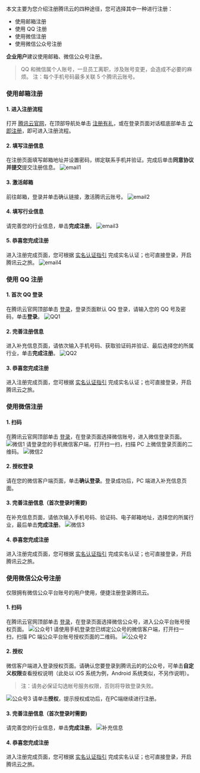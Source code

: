 本文主要为您介绍注册腾讯云的四种途径，您可选择其中一种进行注册：
- 使用邮箱注册
- 使用 QQ 注册
- 使用微信注册
- 使用微信公众号注册

**企业用户**建议使用邮箱、微信公众号注册。
>QQ 和微信属个人账号，一旦员工离职，涉及账号变更，会造成不必要的麻烦。
>注：每个手机号码最多关联 5 个腾讯云账号。

### 使用邮箱注册
#### 1. 进入注册流程
打开 [腾讯云官网](https://cloud.tencent.com)，在顶部导航处单击 [注册有礼](https://cloud.tencent.com/register)，或在登录页面对话框底部单击 [立即注册](https://cloud.tencent.com/register)，即可进入注册流程。
#### 2. 填写注册信息
在注册页面填写邮箱地址并设置密码，绑定联系手机并验证。完成后单击**同意协议并提交**提交注册信息。
![email1](//mc.qcloudimg.com/static/img/b752562495c74cb01ab09d8d87bdd08a/image.png)
#### 3. 激活邮箱
前往邮箱，登录并单击确认链接，激活腾讯云账号。
![email2](//mc.qcloudimg.com/static/img/32d9ee22aaf7eaebbabb5e5f6833e8b6/image.png)
#### 4. 填写行业信息
请完善您的行业信息，单击**完成注册**。
![email3](//mc.qcloudimg.com/static/img/f1254c2c0c530ad9c0ac34f56c75a293/image.png)
#### 5. 恭喜您完成注册
进入注册完成页面，您可根据 [实名认证指引](https://cloud.tencent.com/document/product/378/3629) 完成实名认证；也可直接登录，开启腾讯云之旅。
![email4](//mc.qcloudimg.com/static/img/90daa6d8682eb556ee66935b902fa971/image.png)

### 使用 QQ 注册
#### 1. 首次 QQ 登录
在腾讯云官网顶部单击 [登录](https://cloud.tencent.com/login)，登录页面默认 QQ 登录，请输入您的 QQ 号及密码，单击**登录**。
![QQ1](//mc.qcloudimg.com/static/img/ea238210bbea4cede53e91ef0a4fdb54/image.png)
#### 2. 完善注册信息
进入补充信息页面，请依次输入手机号码、获取验证码并验证、最后选择您的所属行业，单击**完成注册**。
![QQ2](//mc.qcloudimg.com/static/img/967256a587d3f81d54553389bc18bc4b/image.png)
#### 3. 恭喜您完成注册
进入注册完成页面，您可根据 [实名认证指引](https://cloud.tencent.com/document/product/378/3629) 完成实名认证；也可直接登录，开启腾讯云之旅。

### 使用微信注册
#### 1. 扫码
在腾讯云官网顶部单击 [登录](https://cloud.tencent.com/login)，在登录页面选择微信账号，进入微信登录页面。
![微信1](//mc.qcloudimg.com/static/img/4c001e069524f916def28b7334f51353/image.png)
请登录您的手机微信客户端，打开扫一扫，扫描 PC 上微信登录页面的二维码。
![微信2](//mc.qcloudimg.com/static/img/8ef56ef0c602be7644a802928570025f/image.png)
#### 2. 授权登录
请在您的微信客户端页面，单击**确认登录**。登录成功后，PC 端进入补充信息页面。
#### 3. 完善注册信息（首次登录时需要) 
在补充信息页面，请依次输入手机号码、验证码、电子邮箱地址，选择您的所属行业，最后单击**完成注册**。
![微信3](//mc.qcloudimg.com/static/img/e2c05aba6bb9368ada797f5a1f2708d0/image.png)
#### 4. 恭喜您完成注册
进入注册完成页面，您可根据 [实名认证指引](https://cloud.tencent.com/document/product/378/3629) 完成实名认证；也可直接登录，开启腾讯云之旅。
 
### 使用微信公众号注册
仅限拥有微信公众平台账号的用户使用，便捷注册登录腾讯云。
#### 1. 扫码
在腾讯云官网顶部单击 [登录](https://cloud.tencent.com/login)，在登录页面选择微信公众号，进入公众平台账号授权页面。
![公众号1](//mc.qcloudimg.com/static/img/23279cc5ff852e4f3236bcb656658a8f/image.png)
请使用手机登录您已绑定公众号的微信客户端，打开扫一扫，扫描 PC 端公众平台账号授权页面的二维码。
![公众号2](//mc.qcloudimg.com/static/img/0df18476276bde204c376dfe830c4414/image.png)
#### 2. 授权
微信客户端进入登录授权页面。请确认您要登录到腾讯云的的公众号，可单击**自定义权限**查看授权说明（此处以 iOS 系统为例，Android 系统类似，不另作说明）。
>注：请务必保证勾选帐号服务权限，否则将导致登录失败。

![公众号3](//mc.qcloudimg.com/static/img/5dfb07544879049f3b557758181dc7ed/image.png)
请单击**授权**，提示授权成功后，在PC端继续进行注册。
#### 3. 完善注册信息（首次登录时需要) 
请完善您的行业信息，单击**完成注册**。
![补充信息](//mc.qcloudimg.com/static/img/f1254c2c0c530ad9c0ac34f56c75a293/image.png)
#### 4. 恭喜您完成注册
进入注册完成页面，您可根据 [实名认证指引](https://cloud.tencent.com/document/product/378/3629) 完成实名认证；也可直接登录，开启腾讯云之旅。
